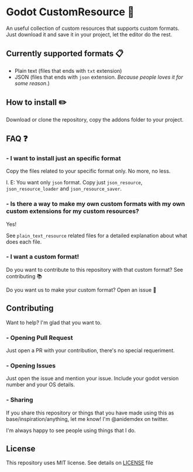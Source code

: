 # Godot CustomResource 🤖
An useful collection of custom resources that supports custom formats. Just download it and save it in your project, let the editor do the rest.

## Currently supported formats 📋
- Plain text (files that ends with `txt` extension)
- JSON (files that ends with `json` extension. _Because people loves it for some reason_.)

## How to install ✏️
Download or clone the repository, copy the addons folder to your project.

## FAQ ❓

### - I want to install just an specific format
Copy the files related to your specific format only. No more, no less.

I. E: You want only `json` format. Copy just `json_resource`, `json_resource_loader` and `json_resource_saver`.

### - Is there a way to make my own custom formats with my own custom extensions for my custom resources?
Yes!

See `plain_text_resource` related files for a detailed explanation about what does each file.

### - I want a custom format!
Do you want to contribute to this repository with that custom format? See contributing 📚

Do you want us to make your custom format? Open an issue 🦆

## Contributing
Want to help? I'm glad that you want to.

### - Opening Pull Request
Just open a PR with your contribution, there's no special requeriment.

### - Opening Issues
Just open the issue and mention your issue. Include your godot version number and your OS details.

### - Sharing
If you share this repository or things that you have made using this as base/inspiration/anything, let me know! I'm @anidemdex on twitter.
 
I'm always happy to see people using things that I do.

## License
This repository uses MIT license. See details on [LICENSE](LICENSE.md) file
